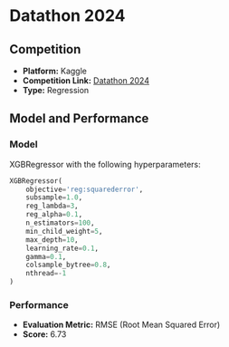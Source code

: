 # Datathon 2024

## Competition
- **Platform:** Kaggle
- **Competition Link:** [Datathon 2024](https://www.kaggle.com/competitions/datathon-2024/overview)
- **Type:** Regression

## Model and Performance

### Model
XGBRegressor with the following hyperparameters:

```python
XGBRegressor(
    objective='reg:squarederror',
    subsample=1.0,
    reg_lambda=3,
    reg_alpha=0.1,
    n_estimators=100,
    min_child_weight=5,
    max_depth=10,
    learning_rate=0.1,
    gamma=0.1,
    colsample_bytree=0.8,
    nthread=-1
)
```

### Performance
- **Evaluation Metric:** RMSE (Root Mean Squared Error)
- **Score:** 6.73
